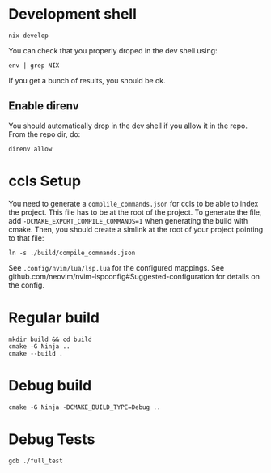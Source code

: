 # Development shell
```
nix develop
```
You can check that you properly droped in the dev shell using:
```
env | grep NIX
```
If you get a bunch of results, you should be ok.

## Enable direnv
You should automatically drop in the dev shell if you allow it in the repo.
From the repo dir, do:
```
direnv allow
```

# ccls Setup
You need to generate a `complile_commands.json` for ccls to be able to index the project.
This file has to be at the root of the project. To generate the file, add
`-DCMAKE_EXPORT_COMPILE_COMMANDS=1` when generating the build with cmake.
Then, you should create a simlink at the root of your project pointing to that file:
```
ln -s ./build/compile_commands.json
```

See `.config/nvim/lua/lsp.lua` for the configured mappings.
See github.com/neovim/nvim-lspconfig#Suggested-configuration for details on the config.

# Regular build
```
mkdir build && cd build
cmake -G Ninja ..
cmake --build .
```

# Debug build
```
cmake -G Ninja -DCMAKE_BUILD_TYPE=Debug ..
```

# Debug Tests
```
gdb ./full_test
```
